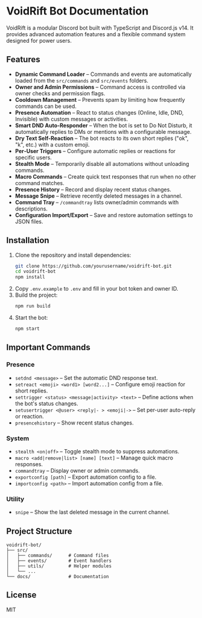 # VoidRift Bot Documentation

VoidRift is a modular Discord bot built with TypeScript and Discord.js v14. It provides advanced automation features and a flexible command system designed for power users.

## Features

- **Dynamic Command Loader** – Commands and events are automatically loaded from the `src/commands` and `src/events` folders.
- **Owner and Admin Permissions** – Command access is controlled via owner checks and permission flags.
- **Cooldown Management** – Prevents spam by limiting how frequently commands can be used.
- **Presence Automation** – React to status changes (Online, Idle, DND, Invisible) with custom messages or activities.
- **Smart DND Auto-Responder** – When the bot is set to Do Not Disturb, it automatically replies to DMs or mentions with a configurable message.
- **Dry Text Self-Reaction** – The bot reacts to its own short replies ("ok", "k", etc.) with a custom emoji.
- **Per‑User Triggers** – Configure automatic replies or reactions for specific users.
- **Stealth Mode** – Temporarily disable all automations without unloading commands.
- **Macro Commands** – Create quick text responses that run when no other command matches.
- **Presence History** – Record and display recent status changes.
- **Message Snipe** – Retrieve recently deleted messages in a channel.
- **Command Tray** – `/commandtray` lists owner/admin commands with descriptions.
- **Configuration Import/Export** – Save and restore automation settings to JSON files.

## Installation

1. Clone the repository and install dependencies:
   ```bash
   git clone https://github.com/yourusername/voidrift-bot.git
   cd voidrift-bot
   npm install
   ```
2. Copy `.env.example` to `.env` and fill in your bot token and owner ID.
3. Build the project:
   ```bash
   npm run build
   ```
4. Start the bot:
   ```bash
   npm start
   ```

## Important Commands

### Presence
- `setdnd <message>` – Set the automatic DND response text.
- `setreact <emoji> <word1> [word2...]` – Configure emoji reaction for short replies.
- `settrigger <status> <message|activity> <text>` – Define actions when the bot's status changes.
- `setusertrigger <@user> <reply|- > <emoji|->` – Set per-user auto-reply or reaction.
- `presencehistory` – Show recent status changes.

### System
- `stealth <on|off>` – Toggle stealth mode to suppress automations.
- `macro <add|remove|list> [name] [text]` – Manage quick macro responses.
- `commandtray` – Display owner or admin commands.
- `exportconfig [path]` – Export automation config to a file.
- `importconfig <path>` – Import automation config from a file.

### Utility
- `snipe` – Show the last deleted message in the current channel.

## Project Structure

```
voidrift-bot/
├── src/
│   ├── commands/      # Command files
│   ├── events/        # Event handlers
│   ├── utils/         # Helper modules
│   └── ...
└── docs/              # Documentation
```

## License

MIT
